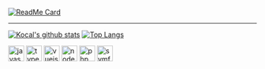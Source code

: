 [![ReadMe Card](https://github-readme-stats.vercel.app/api/pin/?username=Kocal&repo=jsdoc-vuejs)](https://github.com/Kocal/jsdoc-vuejs)

---

[![Kocal's github stats](https://github-readme-stats.vercel.app/api?username=Kocal&count_private=true&hide=stars)](https://github.com/anuraghazra/github-readme-stats)
[![Top Langs](https://github-readme-stats.vercel.app/api/top-langs/?username=Kocal&layout=compact)](https://github.com/anuraghazra/github-readme-stats)


<img src="https://devicons.github.io/devicon/devicon.git/icons/javascript/javascript-original.svg" alt="javascript" title="javascript" width="32" height="32"/> <img src="https://devicons.github.io/devicon/devicon.git/icons/typescript/typescript-original.svg" alt="typescript" title="typescript" width="32" height="32"/> <img src="https://devicons.github.io/devicon/devicon.git/icons/vuejs/vuejs-original.svg" alt="vuejs" title="vuejs" width="32" height="32"/> <img src="https://devicons.github.io/devicon/devicon.git/icons/nodejs/nodejs-original.svg" alt="nodejs" title="nodejs" width="32" height="32"/> <img src="https://devicons.github.io/devicon/devicon.git/icons/php/php-original.svg" alt="php" title="php" width="32" height="32"/> <img src="https://devicons.github.io/devicon/devicon.git/icons/symfony/symfony-original.svg" alt="symfony" title="symfony" width="32" height="32"/> 

